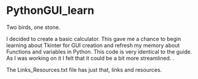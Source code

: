 # PythonGUI_learn
Two birds, one stone.

I decided to create a basic calculator. This gave me a chance to begin learning about Tkinter for GUI creation and refresh my memory about Functions and variables in Python.  This code is very identical to the guide.  As I was working on it I felt that it could be a bit more streamlined. .

The Links_Resources.txt file has  just that, links and resources.
